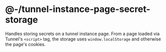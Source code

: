 # @-/tunnel-instance-page-secret-storage

Handles storing secrets on a tunnel instance page. From a page loaded via Tunnel's `<script>` tag, the storage uses `window.localStorage` and otherwise the page's cookies.
